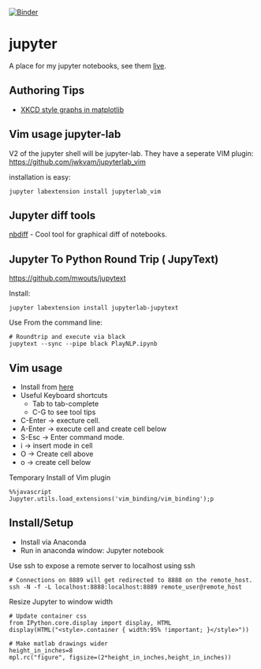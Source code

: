 [![Binder](http://mybinder.org/badge.svg)](http://mybinder.org/repo/idvorkin/jupyter)

# jupyter

A place for my jupyter notebooks, see them [live](http://nbviewer.jupyter.org/github/idvorkin/jupyter).

## Authoring Tips

- [XKCD style graphs in matplotlib](http://nbviewer.jupyter.org/url/jakevdp.github.io/downloads/notebooks/XKCD_sketch_path.ipynb)

## Vim usage jupyter-lab

V2 of the jupyter shell will be jupyter-lab. They have a seperate VIM plugin:
https://github.com/jwkvam/jupyterlab_vim

installation is easy:

    jupyter labextension install jupyterlab_vim

## Jupyter diff tools

[nbdiff](https://github.com/jupyter/nbdime#installation) - Cool tool for graphical diff of notebooks.

## Jupyter To Python Round Trip ( JupyText)

https://github.com/mwouts/jupytext

Install:

    jupyter labextension install jupyterlab-jupytext

Use From the command line:

    # Roundtrip and execute via black
    jupytext --sync --pipe black PlayNLP.ipynb

## Vim usage

- Install from [here](https://github.com/lambdalisue/jupyter-vim-binding)
- Useful Keyboard shortcuts
  - Tab to tab-complete
  - C-G to see tool tips
- C-Enter -> execture cell.
- A-Enter -> execute cell and create cell below
- S-Esc -> Enter command mode.
- i -> insert mode in cell
- O -> Create cell above
- o -> create cell below

Temporary Install of Vim plugin

    %%javascript
    Jupyter.utils.load_extensions('vim_binding/vim_binding');p

## Install/Setup

- Install via Anaconda
- Run in anaconda window: Jupyter notebook

Use ssh to expose a remote server to localhost using ssh

    # Connections on 8889 will get redirected to 8888 on the remote_host.
    ssh -N -f -L localhost:8888:localhost:8889 remote_user@remote_host

Resize Jupyter to window width

    # Update container css
    from IPython.core.display import display, HTML
    display(HTML("<style>.container { width:95% !important; }</style>"))

    # Make matlab drawings wider
    height_in_inches=8
    mpl.rc("figure", figsize=(2*height_in_inches,height_in_inches))
